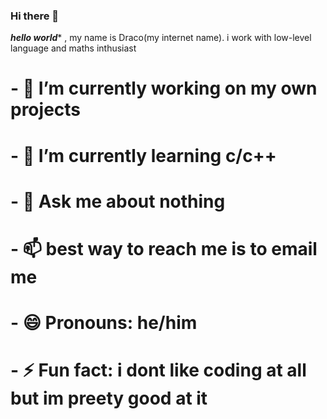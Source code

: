 ### Hi there 👋

***hello world**** , my name is Draco(my internet name).
i work with low-level language and maths inthusiast

# - 🔭 I’m currently working on my own projects
# - 🌱 I’m currently learning c/c++
# - 💬 Ask me about nothing 
# - 📫 best way to reach me is to email me 
# - 😄 Pronouns: he/him 
# - ⚡ Fun fact: i dont like coding at all but im preety good at it